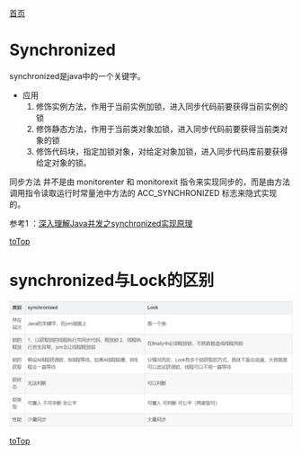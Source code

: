 <a id = "jump">[首页](/README.md)</a>


# Synchronized
synchronized是java中的一个关键字。

* 应用
    1) 修饰实例方法，作用于当前实例加锁，进入同步代码前要获得当前实例的锁
    2) 修饰静态方法，作用于当前类对象加锁，进入同步代码前要获得当前类对象的锁
    3) 修饰代码块，指定加锁对象，对给定对象加锁，进入同步代码库前要获得给定对象的锁。

同步方法 并不是由 monitorenter 和 monitorexit 指令来实现同步的，而是由方法调用指令读取运行时常量池中方法的 ACC_SYNCHRONIZED 标志来隐式实现的。

参考1 ：[深入理解Java并发之synchronized实现原理](https://blog.csdn.net/javazejian/article/details/72828483)


[toTop](#jump)


# synchronized与Lock的区别

![](/img/synchronizedAndLock.png)


[toTop](#jump)